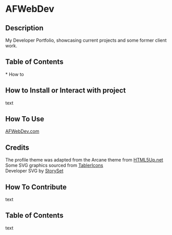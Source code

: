 # AFWebDev 

## Description
<p>My Developer Portfolio, showcasing current projects and some former client work.</p>

## Table of Contents
<p>
    * How to 
</p>

## How to Install or Interact with project
<p>text</p>

## How To Use
<p><a href="http://afwebdev.com" target="_blank">AFWebDev.com</a></p>

## Credits
The profile theme was adapted from the Arcane theme from <a href="https://html5up.net" target="_blank">HTML5Up.net</a><br>
Some SVG graphics sourced from <a href="https://tablericons.com" target="_blank">TablerIcons</a><br>
Developer SVG by <a href="https://storyset.com/" target="_blank">StorySet</a>

## How To Contribute
<p>text</p>

## Table of Contents
<p>text</p>

<!-- 
for bullet points: *

 -->